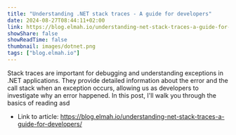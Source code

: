```yaml
---
title: "Understanding .NET stack traces - A guide for developers"
date: 2024-08-27T08:44:11+02:00
link: https://blog.elmah.io/understanding-net-stack-traces-a-guide-for-developers/
showShare: false
showReadTime: false
thumbnail: images/dotnet.png
tags: ["blog.elmah.io"]
---
```

Stack traces are important for debugging and understanding exceptions in .NET applications. They provide detailed information about the error and the call stack when an exception occurs, allowing us as developers to investigate why an error happened. In this post, I'll walk you through the basics of reading asd

- Link to article: https://blog.elmah.io/understanding-net-stack-traces-a-guide-for-developers/